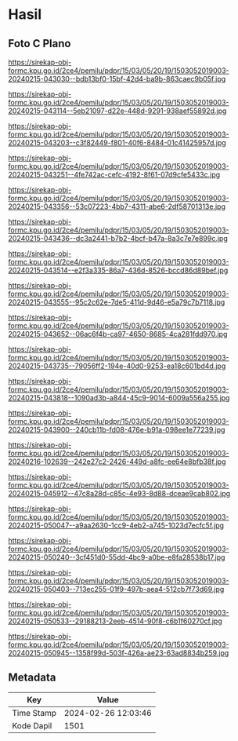 # Hasil

## Foto C Plano

https://sirekap-obj-formc.kpu.go.id/2ce4/pemilu/pdpr/15/03/05/20/19/1503052019003-20240215-043030--bdb13bf0-15bf-42d4-ba9b-863caec9b05f.jpg

https://sirekap-obj-formc.kpu.go.id/2ce4/pemilu/pdpr/15/03/05/20/19/1503052019003-20240215-043114--5eb21097-d22e-448d-9291-938aef55892d.jpg

https://sirekap-obj-formc.kpu.go.id/2ce4/pemilu/pdpr/15/03/05/20/19/1503052019003-20240215-043203--c3f82449-f801-40f6-8484-01c41425957d.jpg

https://sirekap-obj-formc.kpu.go.id/2ce4/pemilu/pdpr/15/03/05/20/19/1503052019003-20240215-043251--4fe742ac-cefc-4192-8f61-07d9cfe5433c.jpg

https://sirekap-obj-formc.kpu.go.id/2ce4/pemilu/pdpr/15/03/05/20/19/1503052019003-20240215-043356--53c07223-4bb7-4311-abe6-2df58701313e.jpg

https://sirekap-obj-formc.kpu.go.id/2ce4/pemilu/pdpr/15/03/05/20/19/1503052019003-20240215-043436--dc3a2441-b7b2-4bcf-b47a-8a3c7e7e899c.jpg

https://sirekap-obj-formc.kpu.go.id/2ce4/pemilu/pdpr/15/03/05/20/19/1503052019003-20240215-043514--e2f3a335-86a7-436d-8526-bccd86d89bef.jpg

https://sirekap-obj-formc.kpu.go.id/2ce4/pemilu/pdpr/15/03/05/20/19/1503052019003-20240215-043555--95c2c62e-7de5-411d-9d46-e5a79c7b7118.jpg

https://sirekap-obj-formc.kpu.go.id/2ce4/pemilu/pdpr/15/03/05/20/19/1503052019003-20240215-043652--06ac6f4b-ca97-4650-8685-4ca281fdd970.jpg

https://sirekap-obj-formc.kpu.go.id/2ce4/pemilu/pdpr/15/03/05/20/19/1503052019003-20240215-043735--79056ff2-194e-40d0-9253-ea18c601bd4d.jpg

https://sirekap-obj-formc.kpu.go.id/2ce4/pemilu/pdpr/15/03/05/20/19/1503052019003-20240215-043818--1090ad3b-a844-45c9-9014-6009a556a255.jpg

https://sirekap-obj-formc.kpu.go.id/2ce4/pemilu/pdpr/15/03/05/20/19/1503052019003-20240215-043900--240cb11b-fd08-476e-b91a-098ee1e77239.jpg

https://sirekap-obj-formc.kpu.go.id/2ce4/pemilu/pdpr/15/03/05/20/19/1503052019003-20240216-102639--242e27c2-2426-449d-a8fc-ee64e8bfb38f.jpg

https://sirekap-obj-formc.kpu.go.id/2ce4/pemilu/pdpr/15/03/05/20/19/1503052019003-20240215-045912--47c8a28d-c85c-4e93-8d88-dceae9cab802.jpg

https://sirekap-obj-formc.kpu.go.id/2ce4/pemilu/pdpr/15/03/05/20/19/1503052019003-20240215-050047--a9aa2630-1cc9-4eb2-a745-1023d7ecfc5f.jpg

https://sirekap-obj-formc.kpu.go.id/2ce4/pemilu/pdpr/15/03/05/20/19/1503052019003-20240215-050240--3cf451d0-55dd-4bc9-a0be-e8fa28538b17.jpg

https://sirekap-obj-formc.kpu.go.id/2ce4/pemilu/pdpr/15/03/05/20/19/1503052019003-20240215-050403--713ec255-01f9-497b-aea4-512cb7f73d69.jpg

https://sirekap-obj-formc.kpu.go.id/2ce4/pemilu/pdpr/15/03/05/20/19/1503052019003-20240215-050533--29188213-2eeb-4514-90f8-c6b1f60270cf.jpg

https://sirekap-obj-formc.kpu.go.id/2ce4/pemilu/pdpr/15/03/05/20/19/1503052019003-20240215-050945--1358f99d-503f-426a-ae23-63ad8834b259.jpg


## Metadata

| Key        | Value               |
| ---------- | ------------------- |
| Time Stamp | 2024-02-26 12:03:46 |
| Kode Dapil | 1501                |



